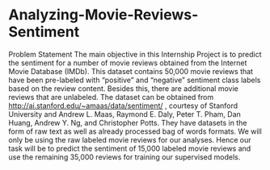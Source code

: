 # Analyzing-Movie-Reviews-Sentiment

Problem Statement
The main objective in this Internship Project is to predict the sentiment for a number of movie reviews obtained from the Internet Movie Database (IMDb). This dataset contains 50,000 movie reviews that have been pre-labeled with “positive” and “negative” sentiment class labels based on the review content. Besides this, there are additional movie reviews that are unlabeled.
The dataset can be obtained from http://ai.stanford.edu/~amaas/data/sentiment/ , courtesy of Stanford University and Andrew L. Maas, Raymond E. Daly, Peter T. Pham, Dan Huang, Andrew Y. Ng, and Christopher Potts. They have datasets in the form of raw text as well as already processed bag of words formats. We will only be using the raw labeled movie reviews for our analyses.
Hence our task will be to predict the sentiment of 15,000 labeled movie reviews and use the remaining 35,000 reviews for training our supervised models.
